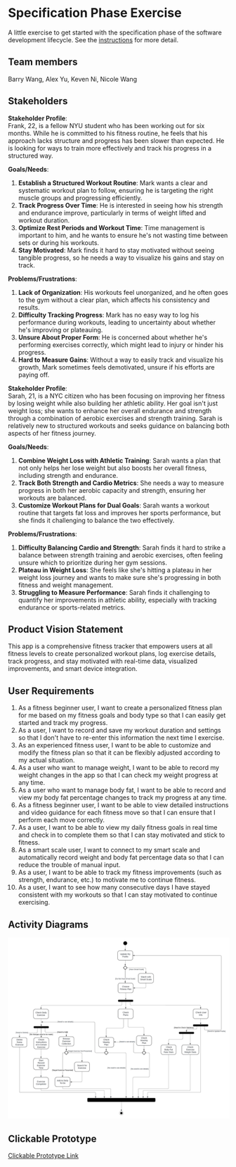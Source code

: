 # Specification Phase Exercise

A little exercise to get started with the specification phase of the software development lifecycle. See the [instructions](instructions.md) for more detail.

## Team members

Barry Wang,
Alex Yu,
Keven Ni,
Nicole Wang

## Stakeholders

**Stakeholder Profile**:  
Frank, 22, is a fellow NYU student who has been working out for six months. While he is committed to his fitness routine, he feels that his approach lacks structure and progress has been slower than expected. He is looking for ways to train more effectively and track his progress in a structured way.

**Goals/Needs**:  
1. **Establish a Structured Workout Routine**: Mark wants a clear and systematic workout plan to follow, ensuring he is targeting the right muscle groups and progressing efficiently.
2. **Track Progress Over Time**: He is interested in seeing how his strength and endurance improve, particularly in terms of weight lifted and workout duration.
3. **Optimize Rest Periods and Workout Time**: Time management is important to him, and he wants to ensure he's not wasting time between sets or during his workouts.
4. **Stay Motivated**: Mark finds it hard to stay motivated without seeing tangible progress, so he needs a way to visualize his gains and stay on track.

**Problems/Frustrations**:  
1. **Lack of Organization**: His workouts feel unorganized, and he often goes to the gym without a clear plan, which affects his consistency and results.
2. **Difficulty Tracking Progress**: Mark has no easy way to log his performance during workouts, leading to uncertainty about whether he's improving or plateauing.
3. **Unsure About Proper Form**: He is concerned about whether he's performing exercises correctly, which might lead to injury or hinder his progress.
4. **Hard to Measure Gains**: Without a way to easily track and visualize his growth, Mark sometimes feels demotivated, unsure if his efforts are paying off.


**Stakeholder Profile**:  
Sarah, 21, is a NYC citizen who has been focusing on improving her fitness by losing weight while also building her athletic ability. Her goal isn't just weight loss; she wants to enhance her overall endurance and strength through a combination of aerobic exercises and strength training. Sarah is relatively new to structured workouts and seeks guidance on balancing both aspects of her fitness journey.

**Goals/Needs**:  
1. **Combine Weight Loss with Athletic Training**: Sarah wants a plan that not only helps her lose weight but also boosts her overall fitness, including strength and endurance.
2. **Track Both Strength and Cardio Metrics**: She needs a way to measure progress in both her aerobic capacity and strength, ensuring her workouts are balanced.
3. **Customize Workout Plans for Dual Goals**: Sarah wants a workout routine that targets fat loss and improves her sports performance, but she finds it challenging to balance the two effectively.

**Problems/Frustrations**:  
1. **Difficulty Balancing Cardio and Strength**: Sarah finds it hard to strike a balance between strength training and aerobic exercises, often feeling unsure which to prioritize during her gym sessions.
2. **Plateau in Weight Loss**: She feels like she's hitting a plateau in her weight loss journey and wants to make sure she's progressing in both fitness and weight management.
3. **Struggling to Measure Performance**: Sarah finds it challenging to quantify her improvements in athletic ability, especially with tracking endurance or sports-related metrics.
## Product Vision Statement

This app is a comprehensive fitness tracker that empowers users at all fitness levels to create personalized workout plans, log exercise details, track progress, and stay motivated with real-time data, visualized improvements, and smart device integration.

## User Requirements

1. As a fitness beginner user, I want to create a personalized fitness plan for me based on my fitness goals and body type so that I can easily get started and track my progress.
2. As a user, I want to record and save my workout duration and settings so that I don't have to re-enter this information the next time I exercise.
3. As an experienced fitness user, I want to be able to customize and modify the fitness plan so that it can be flexibly adjusted according to my actual situation.
4. As a user who want to manage weight, I want to be able to record my weight changes in the app so that I can check my weight progress at any time.
5. As a user who want to manage body fat, I want to be able to record and view my body fat percentage changes to track my progress at any time.
6. As a fitness beginner user, I want to be able to view detailed instructions and video guidance for each fitness move so that I can ensure that I perform each move correctly.
7. As a user, I want to be able to view my daily fitness goals in real time and check in to complete them so that I can stay motivated and stick to fitness.
8. As a smart scale user, I want to connect to my smart scale and automatically record weight and body fat percentage data so that I can reduce the trouble of manual input.
9. As a user, I want to be able to track my fitness improvements (such as strength, endurance, etc.) to motivate me to continue fitness.
10. As a user, I want to see how many consecutive days I have stayed consistent with my workouts so that I can stay motivated to continue exercising.

## Activity Diagrams

![Activity Diagram](activity.jpeg)

## Clickable Prototype

[Clickable Prototype Link](https://www.figma.com/design/YCjg2rdmz5j1kQYa9VHqQA/WorkOut-Notebook-(Copy)?node-id=0-1&t=PzTv0D0kD9CfKfva-1)
